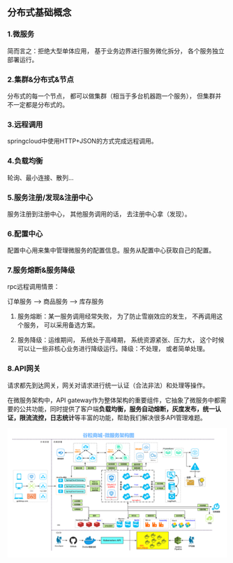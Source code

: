 ## 分布式基础概念

### 1.微服务

简而言之：拒绝大型单体应用， 基于业务边界进行服务微化拆分， 各个服务独立部署运行。

### 2.集群&分布式&节点

分布式的每一个节点， 都可以做集群（相当于多台机器跑一个服务）， 但集群并不一定都是分布式的。

### 3.远程调用

springcloud中使用HTTP+JSON的方式完成远程调用。

### 4.负载均衡

轮询、最小连接、散列...

### 5.服务注册/发现&注册中心

服务注册到注册中心， 其他服务调用的话， 去注册中心拿（发现）。

### 6.配置中心

配置中心用来集中管理微服务的配置信息。服务从配置中心获取自己的配置。

### 7.服务熔断&服务降级

rpc远程调用情景：

订单服务 --> 商品服务 --> 库存服务

1. 服务熔断：某一服务调用经常失败， 为了防止雪崩效应的发生， 不再调用这个服务， 可以采用备选方案。

2. 服务降级：运维期间， 系统处于高峰期， 系统资源紧张、压力大， 这个时候可以让一些非核心业务进行降级运行。降级：不处理， 或者简单处理。

### 8.API网关

请求都先到达网关，网关对请求进行统一认证（合法非法）和处理等操作。

在微服务架构中，API gateway作为整体架构的重要组件，它抽象了微服务中都需要的公共功能，同时提供了客户端**负载均衡，服务自动熔断，灰度发布，统一认证，限流流控，日志统计**等丰富的功能，帮助我们解决很多API管理难题。

![谷粒商城-微服务架构图](其他/谷粒商城-微服务架构图.jpg)